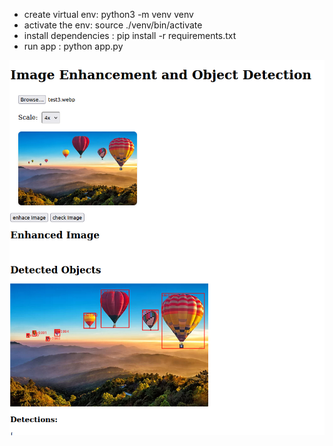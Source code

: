 - create virtual env: python3 -m venv venv
- activate the env: source ./venv/bin/activate
- install dependencies : pip install -r requirements.txt
- run app : python app.py

![alt text](image.png)